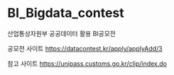 # BI_Bigdata_contest
산업통상자원부 공공데이터 활용 BI공모전

공모전 사이트
https://datacontest.kr/apply/applyAdd/3

참고 사이트
https://unipass.customs.go.kr/clip/index.do
